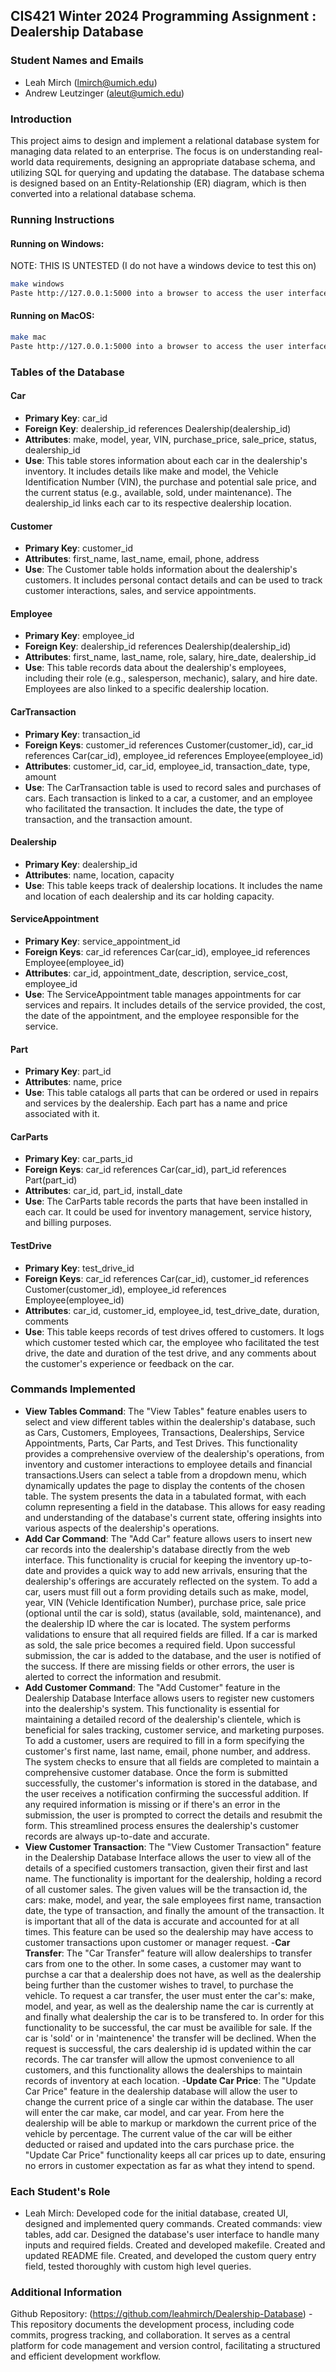 ## CIS421 Winter 2024 Programming Assignment : Dealership Database

### Student Names and Emails
- Leah Mirch (lmirch@umich.edu)
- Andrew Leutzinger (aleut@umich.edu)

### Introduction
This project aims to design and implement a relational database system for managing data related to an enterprise. The focus is on understanding real-world data requirements, designing an appropriate database schema, and utilizing SQL for querying and updating the database. The database schema is designed based on an Entity-Relationship (ER) diagram, which is then converted into a relational database schema. 

### Running Instructions
#### Running on Windows:
NOTE: THIS IS UNTESTED
(I do not have a windows device to test this on)
```bash
make windows
Paste http://127.0.0.1:5000 into a browser to access the user interface
```

#### Running on MacOS:
```bash
make mac
Paste http://127.0.0.1:5000 into a browser to access the user interface
```

### Tables of the Database
#### Car
- **Primary Key**: car_id
- **Foreign Key**: dealership_id references Dealership(dealership_id)
- **Attributes**: make, model, year, VIN, purchase_price, sale_price, status, dealership_id
- **Use**: This table stores information about each car in the dealership's inventory. It includes details like make and model, the Vehicle Identification Number (VIN), the purchase and potential sale price, and the current status (e.g., available, sold, under maintenance). The dealership_id links each car to its respective dealership location.

#### Customer
- **Primary Key**: customer_id
- **Attributes**: first_name, last_name, email, phone, address
- **Use**: The Customer table holds information about the dealership's customers. It includes personal contact details and can be used to track customer interactions, sales, and service appointments.

#### Employee
- **Primary Key**: employee_id
- **Foreign Key**: dealership_id references Dealership(dealership_id)
- **Attributes**: first_name, last_name, role, salary, hire_date, dealership_id
- **Use**: This table records data about the dealership's employees, including their role (e.g., salesperson, mechanic), salary, and hire date. Employees are also linked to a specific dealership location.

#### CarTransaction
- **Primary Key**: transaction_id
- **Foreign Keys**: customer_id references Customer(customer_id), car_id references Car(car_id), employee_id references Employee(employee_id)
- **Attributes**: customer_id, car_id, employee_id, transaction_date, type, amount
- **Use**: The CarTransaction table is used to record sales and purchases of cars. Each transaction is linked to a car, a customer, and an employee who facilitated the transaction. It includes the date, the type of transaction, and the transaction amount.

#### Dealership
- **Primary Key**: dealership_id
- **Attributes**: name, location, capacity
- **Use**: This table keeps track of dealership locations. It includes the name and location of each dealership and its car holding capacity.

#### ServiceAppointment
- **Primary Key**: service_appointment_id
- **Foreign Keys**: car_id references Car(car_id), employee_id references Employee(employee_id)
- **Attributes**: car_id, appointment_date, description, service_cost, employee_id
- **Use**: The ServiceAppointment table manages appointments for car services and repairs. It includes details of the service provided, the cost, the date of the appointment, and the employee responsible for the service.

#### Part
- **Primary Key**: part_id
- **Attributes**: name, price
- **Use**: This table catalogs all parts that can be ordered or used in repairs and services by the dealership. Each part has a name and price associated with it.

#### CarParts
- **Primary Key**: car_parts_id
- **Foreign Keys**: car_id references Car(car_id), part_id references Part(part_id)
- **Attributes**: car_id, part_id, install_date
- **Use**: The CarParts table records the parts that have been installed in each car. It could be used for inventory management, service history, and billing purposes.

#### TestDrive
- **Primary Key**: test_drive_id
- **Foreign Keys**: car_id references Car(car_id), customer_id references Customer(customer_id), employee_id references Employee(employee_id)
- **Attributes**: car_id, customer_id, employee_id, test_drive_date, duration, comments
- **Use**: This table keeps records of test drives offered to customers. It logs which customer tested which car, the employee who facilitated the test drive, the date and duration of the test drive, and any comments about the customer's experience or feedback on the car.

### Commands Implemented
- **View Tables Command**: The "View Tables" feature enables users to select and view different tables within the dealership's database, such as Cars, Customers, Employees, Transactions, Dealerships, Service Appointments, Parts, Car Parts, and Test Drives. This functionality provides a comprehensive overview of the dealership's operations, from inventory and customer interactions to employee details and financial transactions.Users can select a table from a dropdown menu, which dynamically updates the page to display the contents of the chosen table. The system presents the data in a tabulated format, with each column representing a field in the database. This allows for easy reading and understanding of the database's current state, offering insights into various aspects of the dealership's operations.
- **Add Car Command**: The "Add Car" feature allows users to insert new car records into the dealership's database directly from the web interface. This functionality is crucial for keeping the inventory up-to-date and provides a quick way to add new arrivals, ensuring that the dealership's offerings are accurately reflected on the system. To add a car, users must fill out a form providing details such as make, model, year, VIN (Vehicle Identification Number), purchase price, sale price (optional until the car is sold), status (available, sold, maintenance), and the dealership ID where the car is located. The system performs validations to ensure that all required fields are filled. If a car is marked as sold, the sale price becomes a required field. Upon successful submission, the car is added to the database, and the user is notified of the success. If there are missing fields or other errors, the user is alerted to correct the information and resubmit.
- **Add Customer Command**: The "Add Customer" feature in the Dealership Database Interface allows users to register new customers into the dealership's system. This functionality is essential for maintaining a detailed record of the dealership's clientele, which is beneficial for sales tracking, customer service, and marketing purposes. To add a customer, users are required to fill in a form specifying the customer's first name, last name, email, phone number, and address. The system checks to ensure that all fields are completed to maintain a comprehensive customer database. Once the form is submitted successfully, the customer's information is stored in the database, and the user receives a notification confirming the successful addition. If any required information is missing or if there's an error in the submission, the user is prompted to correct the details and resubmit the form. This streamlined process ensures the dealership's customer records are always up-to-date and accurate.
- **View Customer Transaction**: The "View Customer Transaction" feature in the Dealership Database Interface allows the user to view all of the details of a specified customers transaction, given their first and last name. The functionality is important for the dealership, holding a record of all customer sales. The given values will be the transaction id, the cars: make, model, and year, the sale employees first name, transaction date, the type of transaction, and finally the amount of the transaction. It is important that all of the data is accurate and accounted for at all times. This feature can be used so the dealership may have access to customer transactions upon customer or manager request.
-**Car Transfer**: The "Car Transfer" feature will allow dealerships to transfer cars from one to the other. In some cases, a customer may want to purchse a car that a dealership does not have, as well as the dealership being further than the customer wishes to travel, to purchase the vehicle. To request a car transfer, the user must enter the car's: make, model, and year, as well as the dealership name the car is currently at and finally what dealership the car is to be transfered to. In order for this functionality to be successful, the car must be availible for sale. If the car is 'sold' or in 'maintenence' the transfer will be declined. When the request is successful, the cars dealership id is updated within the car records. The car transfer will allow the upmost convenience to all customers, and this functionality allows the dealerships to maintain records of inventory at each location.
-**Update Car Price**: The "Update Car Price" feature in the dealership database will allow the user to change the current price of a single car within the database. The user will enter the car make, car model, and car year. From here the dealership will be able to markup or markdown the current price of the vehicle by percentage. The current value of the car will be either deducted or raised and updated into the cars purchase price. the "Update Car Price" functionality keeps all car prices up to date, ensuring no errors in customer expectation as far as what they intend to spend. 

### Each Student's Role
- Leah Mirch: Developed code for the initial database, created UI, designed and implemented query commands. Created commands: view tables, add car. Designed the database's user interface to handle many inputs and required fields. Created and developed makefile. Created and updated README file. Created, and developed the custom query entry field, tested thoroughly with custom high level queries. 

### Additional Information
Github Repository: (https://github.com/leahmirch/Dealership-Database) - This repository documents the development process, including code commits, progress tracking, and collaboration. It serves as a central platform for code management and version control, facilitating a structured and efficient development workflow.
